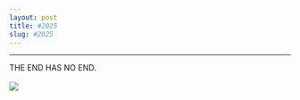 ```yaml
---
layout: post
title: #2025
slug: #2025
---
```

---
<p class="description" style="text-align: justify;">
THE END HAS NO END.
  <br>
  <br> 
<img src="/assets/SV3ZRV3RS3#07.gif " />
  <br>
  <br>
